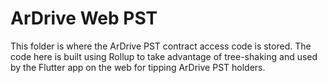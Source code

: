 # ArDrive Web PST

This folder is where the ArDrive PST contract access code is stored. The code here is built using Rollup to take advantage of tree-shaking and used by the Flutter app on the web for tipping ArDrive PST holders.

